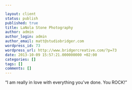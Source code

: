 ```yaml
---

layout: client
status: publish
published: true
title: LaNola Stone Photography
author: admin
author_login: admin
author_email: matt@studiobridger.com
wordpress_id: 73
wordpress_url: http://www.bridgercreative.com/?p=73
date: 2013-10-09 15:57:21.000000000 +02:00
categories: []
tags: []
comments: []
---
```

“I am really in love with everything you've done. You ROCK!”
